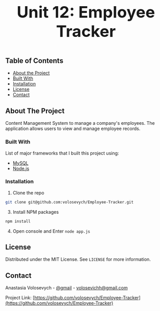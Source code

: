 <br />
<p align="center">
  <h3 align="center" style="font-size: 50">Unit 12: Employee Tracker</h3>




<!-- TABLE OF CONTENTS -->
## Table of Contents

* [About the Project](#about-the-project)
* [Built With](#built-with)
* [Installation](#installation)
* [License](#license)
* [Contact](#contact)

<!-- ABOUT THE PROJECT -->
## About The Project

<!-- video -->

Content Management System to manage a company's employees. The application allows users to view and manage employee records.

### Built With
List of major frameworks that I built this project using:

* [MySQL](https://www.mysql.com/)
* [Node.js](https://nodejs.org/en/)

### Installation

1. Clone the repo
```sh
git clone git@github.com:volosevych/Employee-Tracker.git
```
3. Install NPM packages
```sh
npm install
```
4. Open console and Enter `node app.js`

<!-- LICENSE -->
## License

Distributed under the MIT License. See `LICENSE` for more information.



<!-- CONTACT -->
## Contact

Anastasia Volosevych - [@gmail](gmail.com) - volosevichh@gmail.com

Project Link: [https://github.com/volosevych/Employee-Tracker](https://github.com/volosevych/Employee-Tracker)
